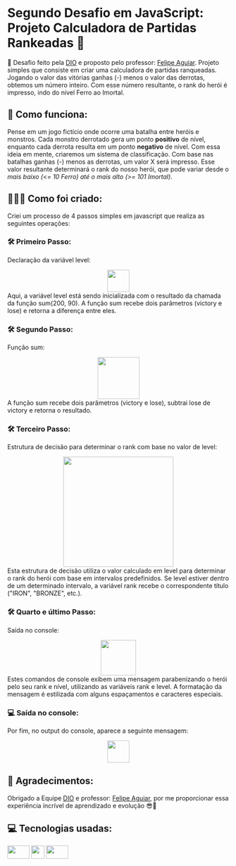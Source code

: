 ﻿# Segundo Desafio em JavaScript: Projeto Calculadora de Partidas Rankeadas 🏁

📌 Desafio feito pela [DIO](https://web.dio.me/) e proposto pelo professor: [Felipe Aguiar](https://www.instagram.com/felipeaguiar.exe/).
Projeto simples que consiste em criar uma calculadora de partidas ranqueadas. Jogando o valor das vitórias ganhas (-) menos o valor das derrotas, obtemos um número inteiro. Com esse número resultante, o rank do herói é impresso, indo do nível Ferro ao Imortal.

## 📖 Como funciona:
Pense em um jogo fictício onde ocorre uma batalha entre heróis e monstros. Cada monstro derrotado gera um ponto **positivo** de nível, enquanto cada derrota resulta em um ponto **negativo** de nível. Com essa ideia em mente, criaremos um sistema de classificação. Com base nas batalhas ganhas (-) menos as derrotas, um valor X será impresso. Esse valor resultante determinará o rank do nosso herói, que pode variar desde o *mais baixo (<= 10 Ferro) até o mais alto (>= 101 Imortal)*.

## 📝👨‍💻 Como foi criado:
Criei um processo de 4 passos simples em javascript que realiza as seguintes operações:

###  **🛠️ Primeiro Passo:**
Declaração da variável level:
<div align="center">
<img src="https://github.com/EzauLira/Desafio-DIO/assets/149651629/54299604-d57d-4a8d-838a-cbb1ade3414c" height="50" />
</div>
Aqui, a variável level está sendo inicializada com o resultado da chamada da função sum(200, 90). A função sum recebe dois parâmetros (victory e lose) e retorna a diferença entre eles.

### **🛠️ Segundo Passo:**
Função sum:
<div align="center">
<img src="https://github.com/EzauLira/Desafio-DIO/assets/149651629/baa87ee3-24af-4bb0-867c-5eb56c8ffd42" height="95" />
</div>
A função sum recebe dois parâmetros (victory e lose), subtrai lose de victory e retorna o resultado.

### **🛠️ Terceiro Passo:**
Estrutura de decisão para determinar o rank com base no valor de level:
<div align="center">
<img src="https://github.com/EzauLira/Desafio-DIO/assets/149651629/6272656a-606e-4ce4-ac61-c36185817b0a" height="250" />
</div>
Esta estrutura de decisão utiliza o valor calculado em level para determinar o rank do herói com base em intervalos predefinidos. Se level estiver dentro de um determinado intervalo, a variável rank recebe o correspondente título ("IRON", "BRONZE", etc.).

### **🛠️ Quarto e último Passo:**
Saída no console:
<div align="center">
<img src="https://github.com/EzauLira/Desafio-DIO/assets/149651629/114e9181-f85a-4784-b178-9079f311b208" height="80" />
</div>
Estes comandos de console exibem uma mensagem parabenizando o herói pelo seu rank e nível, utilizando as variáveis rank e level. A formatação da mensagem é estilizada com alguns espaçamentos e caracteres especiais.

### 💻 Saída no console:
Por fim, no output do console, aparece a seguinte mensagem:
<div align="center">
<img src="https://github.com/EzauLira/Desafio-DIO/assets/149651629/aa074d93-47c7-4206-976e-3e940987c034" height="50" />
</div>


## 🤝 Agradecimentos:
Obrigado a Equipe [DIO](https://web.dio.me/) e professor: [Felipe Aguiar](https://www.instagram.com/felipeaguiar.exe/), por me proporcionar essa experiência incrível de aprendizado e evolução 😎🤝

## 💻 Tecnologias usadas: 
<img src="https://cdn.jsdelivr.net/gh/devicons/devicon/icons/javascript/javascript-original.svg" width="50" height="30" />    <img src="https://cdn.jsdelivr.net/gh/devicons/devicon/icons/vscode/vscode-original.svg" width="30" height="30" />    <img src="https://cdn.jsdelivr.net/gh/devicons/devicon/icons/nodejs/nodejs-original.svg" width="50" height="30" />
